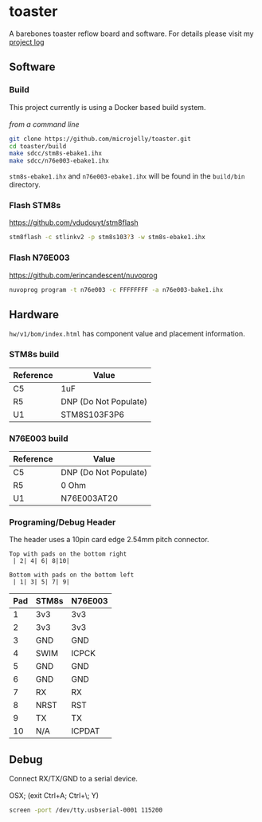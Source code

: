 # toaster
A barebones toaster reflow board and software. For details please visit my [project log](https://microjelly.com/reflow-controller-replacement/)

## Software
### Build
This project currently is using a Docker based build system. 
\
\
*from a command line*
```bash
git clone https://github.com/microjelly/toaster.git
cd toaster/build
make sdcc/stm8s-ebake1.ihx
make sdcc/n76e003-ebake1.ihx
```
`stm8s-ebake1.ihx` and `n76e003-ebake1.ihx` will be found in the `build/bin` directory. 

### Flash STM8s
https://github.com/vdudouyt/stm8flash
```bash
stm8flash -c stlinkv2 -p stm8s103?3 -w stm8s-ebake1.ihx
```

### Flash N76E003
https://github.com/erincandescent/nuvoprog
```bash
nuvoprog program -t n76e003 -c FFFFFFFF -a n76e003-bake1.ihx
```

## Hardware
`hw/v1/bom/index.html` has component value and placement information.

### STM8s build
Reference | Value
-- | --
C5 | 1uF
R5 | DNP (Do Not Populate)
U1 | STM8S103F3P6

### N76E003 build
Reference | Value
-- | --
C5 | DNP (Do Not Populate)
R5 | 0 Ohm
U1 | N76E003AT20

### Programing/Debug Header
The header uses a 10pin card edge 2.54mm pitch connector.
```
Top with pads on the bottom right
 | 2| 4| 6| 8|10|

Bottom with pads on the bottom left
 | 1| 3| 5| 7| 9|
```

Pad | STM8s | N76E003
-- | -- | --
1 | 3v3 | 3v3
2 | 3v3 | 3v3
3 | GND | GND
4 | SWIM | ICPCK
5 | GND | GND
6 | GND | GND
7 | RX | RX
8 | NRST | RST
9 | TX | TX
10 | N/A | ICPDAT

## Debug
Connect RX/TX/GND to a serial device.
\
\
OSX; (exit Ctrl+A; Ctrl+\\; Y)
```bash
screen -port /dev/tty.usbserial-0001 115200
```